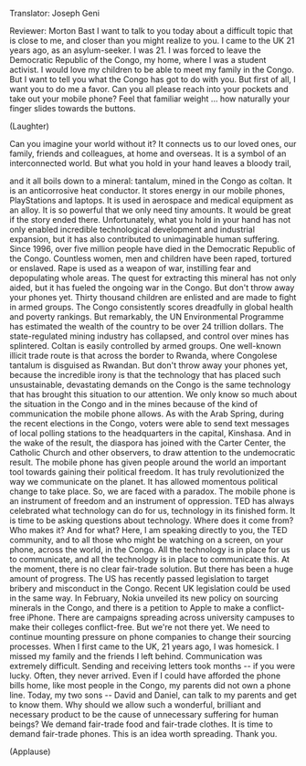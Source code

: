 

Translator: Joseph Geni

Reviewer: Morton Bast
I want to talk to you today
about a difficult topic
that is close to me,
and closer than you might realize to you.
I came to the UK 21 years ago,
as an asylum-seeker.
I was 21.
I was forced to leave
the Democratic Republic of the Congo,
my home, where I was a student activist.
I would love my children to be able
to meet my family in the Congo.
But I want to tell you
what the Congo has got to do with you.
But first of all,
I want you to do me a favor.
Can you all please reach into your pockets
and take out your mobile phone?
Feel that familiar weight ...
how naturally your finger
slides towards the buttons.

(Laughter)

Can you imagine your world without it?
It connects us to our loved ones,
our family, friends and colleagues,
at home and overseas.
It is a symbol of an interconnected world.
But what you hold in your hand
leaves a bloody trail,

and it all boils down to a mineral:
tantalum, mined in the Congo as coltan.
It is an anticorrosive heat conductor.
It stores energy in our mobile phones,
PlayStations and laptops.
It is used in aerospace
and medical equipment as an alloy.
It is so powerful
that we only need tiny amounts.
It would be great
if the story ended there.
Unfortunately, what you hold in your hand
has not only enabled incredible
technological development
and industrial expansion,
but it has also contributed
to unimaginable human suffering.
Since 1996,
over five million people have died
in the Democratic Republic of the Congo.
Countless women, men and children
have been raped, tortured or enslaved.
Rape is used as a weapon of war,
instilling fear
and depopulating whole areas.
The quest for extracting this mineral
has not only aided, but it has fueled
the ongoing war in the Congo.
But don&#39;t throw away your phones yet.
Thirty thousand children are enlisted
and are made to fight in armed groups.
The Congo consistently scores dreadfully
in global health and poverty rankings.
But remarkably,
the UN Environmental Programme
has estimated the wealth of the country
to be over 24 trillion dollars.
The state-regulated mining
industry has collapsed,
and control over mines has splintered.
Coltan is easily controlled
by armed groups.
One well-known illicit trade route
is that across the border to Rwanda,
where Congolese tantalum
is disguised as Rwandan.
But don&#39;t throw away your phones yet,
because the incredible irony
is that the technology
that has placed such unsustainable,
devastating demands on the Congo
is the same technology that has brought
this situation to our attention.
We only know so much about the situation
in the Congo and in the mines
because of the kind of communication
the mobile phone allows.
As with the Arab Spring,
during the recent elections in the Congo,
voters were able to send text messages
of local polling stations
to the headquarters
in the capital, Kinshasa.
And in the wake of the result,
the diaspora has joined
with the Carter Center,
the Catholic Church and other observers,
to draw attention
to the undemocratic result.
The mobile phone has given
people around the world
an important tool towards gaining
their political freedom.
It has truly revolutionized the way
we communicate on the planet.
It has allowed momentous
political change to take place.
So, we are faced with a paradox.
The mobile phone
is an instrument of freedom
and an instrument of oppression.
TED has always celebrated
what technology can do for us,
technology in its finished form.
It is time to be asking questions
about technology.
Where does it come from?
Who makes it?
And for what?
Here, I am speaking directly to you,
the TED community,
and to all those who might
be watching on a screen,
on your phone, across the world,
in the Congo.
All the technology is in place
for us to communicate,
and all the technology is in place
to communicate this.
At the moment,
there is no clear fair-trade solution.
But there has been
a huge amount of progress.
The US has recently passed legislation
to target bribery
and misconduct in the Congo.
Recent UK legislation
could be used in the same way.
In February, Nokia unveiled its new policy
on sourcing minerals in the Congo,
and there is a petition to Apple
to make a conflict-free iPhone.
There are campaigns spreading
across university campuses
to make their colleges conflict-free.
But we&#39;re not there yet.
We need to continue
mounting pressure on phone companies
to change their sourcing processes.
When I first came to the UK, 21 years ago,
I was homesick.
I missed my family
and the friends I left behind.
Communication was extremely difficult.
Sending and receiving
letters took months --
if you were lucky.
Often, they never arrived.
Even if I could have afforded
the phone bills home,
like most people in the Congo,
my parents did not own a phone line.
Today, my two sons --
David and Daniel,
can talk to my parents
and get to know them.
Why should we allow
such a wonderful, brilliant
and necessary product
to be the cause of unnecessary suffering
for human beings?
We demand fair-trade food
and fair-trade clothes.
It is time to demand fair-trade phones.
This is an idea worth spreading.
Thank you.

(Applause)

